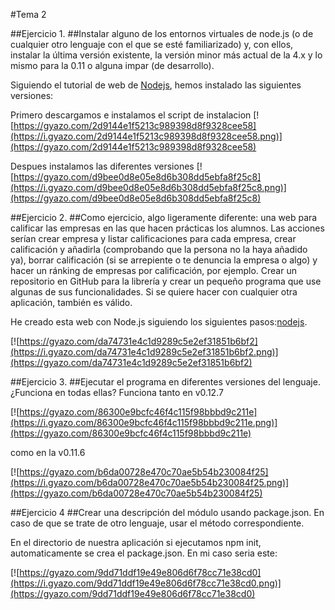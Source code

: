 #Tema 2

##Ejercicio 1.
##Instalar alguno de los entornos virtuales de node.js (o de cualquier otro lenguaje con el que se esté familiarizado) y, con ellos, instalar la última versión existente, la versión minor más actual de la 4.x y lo mismo para la 0.11 o alguna impar (de desarrollo).

Siguiendo el tutorial de web de [Nodejs](http://nodejs.org/en/download/package-manager/), hemos instalado las siguientes versiones:

Primero descargamos e instalamos el script de instalacion
[![https://gyazo.com/2d9144e1f5213c989398d8f9328cee58](https://i.gyazo.com/2d9144e1f5213c989398d8f9328cee58.png)](https://gyazo.com/2d9144e1f5213c989398d8f9328cee58)

Despues instalamos las diferentes versiones
[![https://gyazo.com/d9bee0d8e05e8d6b308dd5ebfa8f25c8](https://i.gyazo.com/d9bee0d8e05e8d6b308dd5ebfa8f25c8.png)](https://gyazo.com/d9bee0d8e05e8d6b308dd5ebfa8f25c8)

##Ejercicio 2.
##Como ejercicio, algo ligeramente diferente: una web para calificar las empresas en las que hacen prácticas los alumnos. Las acciones serían crear empresa y listar calificaciones para cada empresa, crear calificación y añadirla (comprobando que la persona no la haya añadido ya), borrar calificación (si se arrepiente o te denuncia la empresa o algo) y hacer un ránking de empresas por calificación, por ejemplo. Crear un repositorio en GitHub para la librería y crear un pequeño programa que use algunas de sus funcionalidades. Si se quiere hacer con cualquier otra aplicación, también es válido.

He creado esta web con Node.js siguiendo los siguientes pasos:[nodejs](https://franl2p.wordpress.com/2015/04/01/primeros-pasos-con-node-js-y-express/).


[![https://gyazo.com/da74731e4c1d9289c5e2ef31851b6bf2](https://i.gyazo.com/da74731e4c1d9289c5e2ef31851b6bf2.png)](https://gyazo.com/da74731e4c1d9289c5e2ef31851b6bf2)

##Ejercicio 3.
##Ejecutar el programa en diferentes versiones del lenguaje. ¿Funciona en todas ellas?
Funciona tanto en v0.12.7 

[![https://gyazo.com/86300e9bcfc46f4c115f98bbbd9c211e](https://i.gyazo.com/86300e9bcfc46f4c115f98bbbd9c211e.png)](https://gyazo.com/86300e9bcfc46f4c115f98bbbd9c211e)

como en la v0.11.6

[![https://gyazo.com/b6da00728e470c70ae5b54b230084f25](https://i.gyazo.com/b6da00728e470c70ae5b54b230084f25.png)](https://gyazo.com/b6da00728e470c70ae5b54b230084f25)

##Ejercicio 4
##Crear una descripción del módulo usando package.json. En caso de que se trate de otro lenguaje, usar el método correspondiente.

En el directorio de nuestra aplicación si ejecutamos npm init, automaticamente se crea el package.json.
En mi caso seria este:

[![https://gyazo.com/9dd71ddf19e49e806d6f78cc71e38cd0](https://i.gyazo.com/9dd71ddf19e49e806d6f78cc71e38cd0.png)](https://gyazo.com/9dd71ddf19e49e806d6f78cc71e38cd0)







